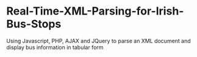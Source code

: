 # Real-Time-XML-Parsing-for-Irish-Bus-Stops
Using Javascript, PHP, AJAX and JQuery to parse an XML document and display bus information in tabular form
